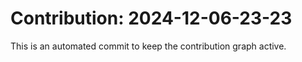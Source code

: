 # Contribution: 2024-12-06-23-23
This is an automated commit to keep the contribution graph active.
